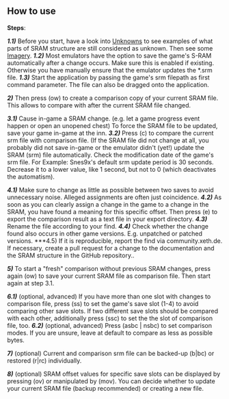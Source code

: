 ## How to use
**Steps**:

***1.1)*** Before you start, have a look into [Unknowns](http://unknowns.xeth.de) to see examples of what parts of SRAM structure are still considered as unknown. Then see some [Imagery](http://imagery.xeth.de).
***1.2)*** Most emulators have the option to save the game's S-RAM automatically after a change occurs. 
     Make sure this is enabled if existing. Otherwise you have manually ensure that the emulator updates 
     the *.srm file.
***1.3)*** Start the application by passing the game's srm filepath as first command parameter. The file can also be 
     dragged onto the application.

***2)***   Then press (ow) to create a comparison copy of your current SRAM file. This allows to compare with after the current SRAM file changed.

***3.1)*** Cause in-game a SRAM change. (e.g. let a game progress event happen or 
    open an unopened chest) To force the SRAM file to be updated, save your game in-game at the inn.
***3.2)*** Press (c) to compare the current srm file with comparison file. 
     (If the SRAM file did not change at all, you probably did not save in-game or the emulator didn't
     (yet!) update the SRAM (srm) file automatically. Check the modification date of the game's srm file.
     For Example: Snes9x's default srm update period is 30 seconds. Decrease it to a lower value, like 1 second,
     but not to 0 (which deactivates the automatism).  

***4.1)*** Make sure to change as little as possible between two saves to avoid unnecessary noise. Alleged assignments are often just coincidence.
***4.2)*** As soon as you can clearly assign a change in the game to a change in the SRAM, you have found a meaning for this specific offset. Then press (e) to export the comparison result as a text file in your export directory.
***4.3)*** Rename the file according to your find.
***4.4)*** Check whether the change found also occurs in other game versions. E.g. unpatched or patched versions.
***4.5) If it is reproducible, report the find via community.xeth.de. If necessary, create a pull request for a change to the documentation and the SRAM structure in the GitHub repository..

***5)***   To start a "fresh" comparison without previous SRAM changes, press again (ow) to save your current SRAM file 
     as comparison file. Then start again at step 3.1.

***6.1)*** (optional, advanced) If you have more than one slot with changes to comparison file, press (ss) to
     set the game's save slot (1-4) to avoid comparing other save slots. If two different save slots should be 
     compared with each other, additionally press (ssc) to set the the slot of comparison file, too.
***6.2)*** (optional, advanced) Press (asbc | nsbc) to set comparison modes. 
     If you are unsure, leave at default to compare as less as possible bytes.

***7)***   (optional) Current and comparison srm file can be backed-up (b|bc) or restored (r|rc) individually.

***8)***   (optional) SRAM offset values for specific save slots can be displayed by pressing (ov) or manipulated by (mov). You can decide whether to update your current SRAM file (backup recommended) or creating a new file.
